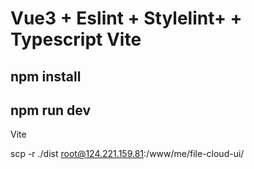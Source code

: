 # Vue3 + Eslint + Stylelint+ + Typescript Vite

## npm install

## npm run dev

Vite

scp -r ./dist root@124.221.159.81:/www/me/file-cloud-ui/
